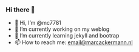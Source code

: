 ### Hi there 👋

- 👋 Hi, I’m @mc7781
- 🔭 I’m currently working on my weblog
- 🌱 I’m currently learning jekyll and bootrap
- 📫 How to reach me: email@marcackermann.nl
